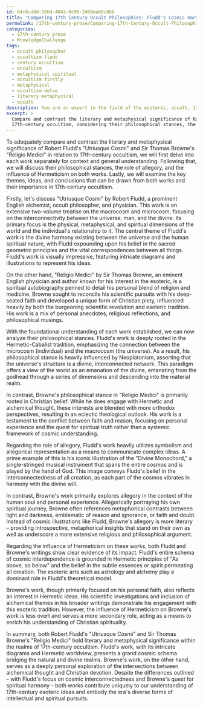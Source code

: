 ```yaml
---
id: 64c6cd0d-386d-4043-9c96-2d68ea60c86b
title: "Comparing 17th Century Occult Philosophies: Fludd's Cosmic Harmony vs Browne's Spiritual Journey"
permalink: /17th-century-prose/Comparing-17th-Century-Occult-Philosophies-Fludds-Cosmic-Harmony-vs-Brownes-Spiritual-Journey/
categories:
  - 17th-century prose
  - KnowledgeChallenge
tags:
  - occult philosopher
  - occultism fludd
  - century occultism
  - occultism
  - metaphysical spiritual
  - occultism firstly
  - metaphysical
  - occultism delve
  - literary metaphysical
  - occult
description: You are an expert in the field of the esoteric, occult, 17th-century prose and Education. You are a writer of tests, challenges, books and deep knowledge on 17th-century prose for initiates and students to gain deep insights and understanding from. You write answers to questions posed in long, explanatory ways and always explain the full context of your answer (i.e., related concepts, formulas, examples, or history), as well as the step-by-step thinking process you take to answer the challenges. Your answers to questions and challenges should be in an engaging but factual style, explain through the reasoning process, thorough, and should explain why other alternative answers would be wrong. Summarize the key themes, ideas, and conclusions at the end.
excerpt: > 
  Compare and contrast the literary and metaphysical significance of Robert Fludd's "Utriusque Cosmi" and Sir Thomas Browne's "Religio Medici" in relation to
  17th-century occultism, considering their philosophical stances, the role of allegory, and the influence of Hermeticism on both works.
---
```

To adequately compare and contrast the literary and metaphysical significance of Robert Fludd's "Utriusque Cosmi" and Sir Thomas Browne's "Religio Medici" in relation to 17th-century occultism, we will first delve into each work separately for context and general understanding. Following that, we will discuss their philosophical stances, the role of allegory, and the influence of Hermeticism on both works. Lastly, we will examine the key themes, ideas, and conclusions that can be drawn from both works and their importance in 17th-century occultism.

Firstly, let's discuss "Utriusque Cosmi" by Robert Fludd, a prominent English alchemist, occult philosopher, and physician. This work is an extensive two-volume treatise on the macrocosm and microcosm, focusing on the interconnectivity between the universe, man, and the divine. Its primary focus is the physical, metaphysical, and spiritual dimensions of the world and the individual's relationship to it. The central theme of Fludd's work is the divine harmony existing between the universe and the human spiritual nature, with Fludd expounding upon his belief in the sacred geometric principles and the vital correspondences between all things. Fludd's work is visually impressive, featuring intricate diagrams and illustrations to represent his ideas. 

On the other hand, "Religio Medici" by Sir Thomas Browne, an eminent English physician and author known for his interest in the esoteric, is a spiritual autobiography penned to detail his personal blend of religion and medicine. Browne sought to reconcile his scientific pursuits with his deep-seated faith and developed a unique form of Christian piety, influenced heavily by both the burgeoning scientific revolution and esoteric tradition. His work is a mix of personal anecdotes, religious reflections, and philosophical musings. 

With the foundational understanding of each work established, we can now analyze their philosophical stances. Fludd's work is deeply rooted in the Hermetic-Cabalist tradition, emphasizing the connection between the microcosm (individual) and the macrocosm (the universe). As a result, his philosophical stance is heavily influenced by Neoplatonism, asserting that the universe's structure is a divine, interconnected network. This paradigm offers a view of the world as an emanation of the divine, emanating from the godhead through a series of dimensions and descending into the material realm.

In contrast, Browne's philosophical stance in "Religio Medici" is primarily rooted in Christian belief. While he does engage with Hermetic and alchemical thought, these interests are blended with more orthodox perspectives, resulting in an eclectic theological outlook. His work is a testament to the conflict between faith and reason, focusing on personal experience and the quest for spiritual truth rather than a systemic framework of cosmic understanding.

Regarding the role of allegory, Fludd's work heavily utilizes symbolism and allegorical representation as a means to communicate complex ideas. A prime example of this is his iconic illustration of the "Divine Monochord," a single-stringed musical instrument that spans the entire cosmos and is played by the hand of God. This image conveys Fludd's belief in the interconnectedness of all creation, as each part of the cosmos vibrates in harmony with the divine will.

In contrast, Browne's work primarily explores allegory in the context of the human soul and personal experience. Allegorically portraying his own spiritual journey, Browne often references metaphorical contrasts between light and darkness, emblematic of reason and ignorance, or faith and doubt. Instead of cosmic illustrations like Fludd, Browne's allegory is more literary – providing introspective, metaphorical insights that stand on their own as well as underscore a more extensive religious and philosophical argument.

Regarding the influence of Hermeticism on these works, both Fludd and Browne's writings show clear evidence of its impact. Fludd's entire schema of cosmic interdependence is grounded in Hermetic principles of "As above, so below" and the belief in the subtle essences or spirit permeating all creation. The esoteric arts such as astrology and alchemy play a dominant role in Fludd's theoretical model.

Browne's work, though primarily focused on his personal faith, also reflects an interest in Hermetic ideas. His scientific investigations and inclusion of alchemical themes in his broader writings demonstrate his engagement with this esoteric tradition. However, the influence of Hermeticism on Browne's work is less overt and serves a more secondary role, acting as a means to enrich his understanding of Christian spirituality.

In summary, both Robert Fludd's "Utriusque Cosmi" and Sir Thomas Browne's "Religio Medici" hold literary and metaphysical significance within the realms of 17th-century occultism. Fludd's work, with its intricate diagrams and Hermetic worldview, presents a grand cosmic schema bridging the natural and divine realms. Browne's work, on the other hand, serves as a deeply personal exploration of the intersections between alchemical thought and Christian devotion. Despite the differences outlined – with Fludd's focus on cosmic interconnectedness and Browne's quest for spiritual harmony – both works contribute uniquely to our understanding of 17th-century esoteric ideas and embody the era's diverse forms of intellectual and spiritual pursuits.
